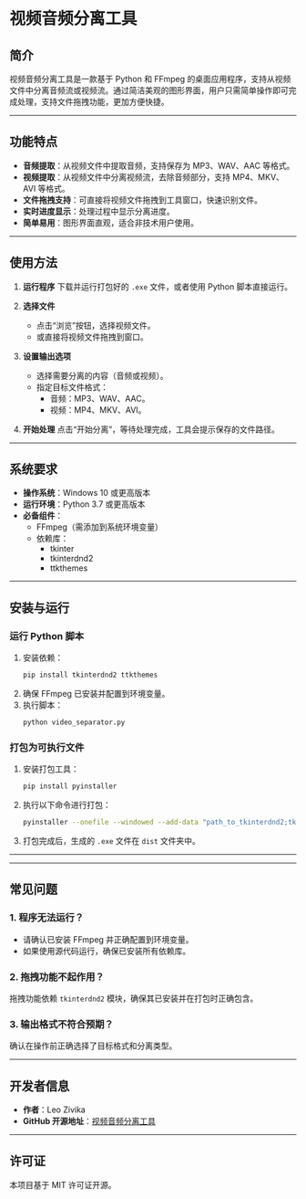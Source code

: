 # 视频音频分离工具

## 简介
视频音频分离工具是一款基于 Python 和 FFmpeg 的桌面应用程序，支持从视频文件中分离音频流或视频流。通过简洁美观的图形界面，用户只需简单操作即可完成处理，支持文件拖拽功能，更加方便快捷。

---

## 功能特点
- **音频提取**：从视频文件中提取音频，支持保存为 MP3、WAV、AAC 等格式。
- **视频提取**：从视频文件中分离视频流，去除音频部分，支持 MP4、MKV、AVI 等格式。
- **文件拖拽支持**：可直接将视频文件拖拽到工具窗口，快速识别文件。
- **实时进度显示**：处理过程中显示分离进度。
- **简单易用**：图形界面直观，适合非技术用户使用。

---

## 使用方法

1. **运行程序**
   下载并运行打包好的 `.exe` 文件，或者使用 Python 脚本直接运行。

2. **选择文件**
   - 点击“浏览”按钮，选择视频文件。
   - 或直接将视频文件拖拽到窗口。

3. **设置输出选项**
   - 选择需要分离的内容（音频或视频）。
   - 指定目标文件格式：
     - 音频：MP3、WAV、AAC。
     - 视频：MP4、MKV、AVI。

4. **开始处理**
   点击“开始分离”，等待处理完成，工具会提示保存的文件路径。

---

## 系统要求
- **操作系统**：Windows 10 或更高版本
- **运行环境**：Python 3.7 或更高版本
- **必备组件**：
  - FFmpeg（需添加到系统环境变量）
  - 依赖库：
    - tkinter
    - tkinterdnd2
    - ttkthemes

---

## 安装与运行

### 运行 Python 脚本
1. 安装依赖：
   ```bash
   pip install tkinterdnd2 ttkthemes
   ```
2. 确保 FFmpeg 已安装并配置到环境变量。
3. 执行脚本：
   ```bash
   python video_separator.py
   ```

### 打包为可执行文件
1. 安装打包工具：
   ```bash
   pip install pyinstaller
   ```
2. 执行以下命令进行打包：
   ```bash
   pyinstaller --onefile --windowed --add-data "path_to_tkinterdnd2;tkinterdnd2" --icon=app_icon.ico video_separator.py
   ```
3. 打包完成后，生成的 `.exe` 文件在 `dist` 文件夹中。

---



---

## 常见问题

### 1. 程序无法运行？
- 请确认已安装 FFmpeg 并正确配置到环境变量。
- 如果使用源代码运行，确保已安装所有依赖库。

### 2. 拖拽功能不起作用？
拖拽功能依赖 `tkinterdnd2` 模块，确保其已安装并在打包时正确包含。

### 3. 输出格式不符合预期？
确认在操作前正确选择了目标格式和分离类型。

---

## 开发者信息

- **作者**：Leo Zivika  
- **GitHub 开源地址**：[视频音频分离工具](https://github.com/147258-gif/video_separator_with_drag_drop)

---

## 许可证
本项目基于 MIT 许可证开源。
